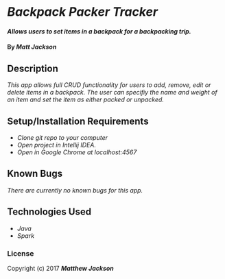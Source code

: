 # _Backpack Packer Tracker_
  
  #### _Allows users to set items in a backpack for a backpacking trip._
  
  #### By _**Matt Jackson**_
  
  ## Description
  
  _This app allows full CRUD functionality for users to add, remove, edit or delete items in a backpack. The user can specifiy the name and weight of an item and set the item as either packed or unpacked._
  
  ## Setup/Installation Requirements
  
  * _Clone git repo to your computer_
  * _Open project in Intellij IDEA._
  * _Open in Google Chrome at localhost:4567_
  
  
  ## Known Bugs
  
  _There are currently no known bugs for this app._
  
  
  ## Technologies Used
  
  * _Java_
  * _Spark_

  
  ### License
  
  Copyright (c) 2017 **_Matthew Jackson_**
